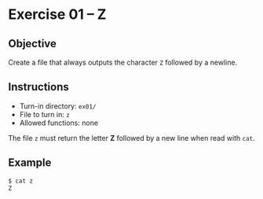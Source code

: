 # Exercise 01 – Z

## Objective
Create a file that always outputs the character `Z` followed by a newline.

## Instructions
- Turn-in directory: `ex01/`
- File to turn in: `z`
- Allowed functions: none

The file `z` must return the letter **Z** followed by a new line when read with `cat`.

## Example
```bash
$ cat z
Z
